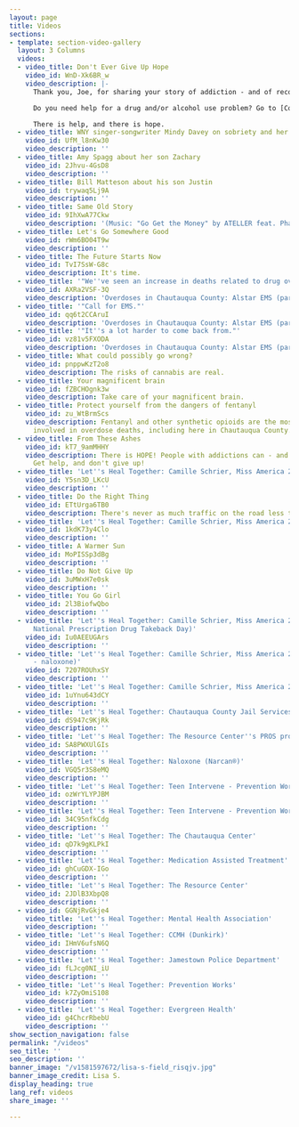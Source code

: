 ```yaml
---
layout: page
title: Videos
sections:
- template: section-video-gallery
  layout: 3 Columns
  videos:
  - video_title: Don't Ever Give Up Hope
    video_id: WnD-Xk6BR_w
    video_description: |-
      Thank you, Joe, for sharing your story of addiction - and of recovery and hope!

      Do you need help for a drug and/or alcohol use problem? Go to [CombatAddictionCHQ.com/find-help](http://combataddictionchq.com/find-help?fbclid=IwAR24L1dioKvGHWrVpwxsx3pc7pJmeSqmf7FI6AclcSqk_8PpZzB6mMcXuR0).

      There is help, and there is hope.
  - video_title: WNY singer-songwriter Mindy Davey on sobriety and her upcoming show
    video_id: UfM_l8nKw30
    video_description: ''
  - video_title: Amy Spagg about her son Zachary
    video_id: 2Jhvu-4GsD8
    video_description: ''
  - video_title: Bill Matteson about his son Justin
    video_id: trywaq5Lj9A
    video_description: ''
  - video_title: Same Old Story
    video_id: 9IhXwA77Ckw
    video_description: '(Music: "Go Get the Money" by ATELLER feat. Phase One)'
  - video_title: Let's Go Somewhere Good
    video_id: rWm6BO04T9w
    video_description: ''
  - video_title: The Future Starts Now
    video_id: TvI7SsW-G8c
    video_description: It's time.
  - video_title: '"We''ve seen an increase in deaths related to drug overdose."'
    video_id: AXRa2VSF-3Q
    video_description: 'Overdoses in Chautauqua County: Alstar EMS (part 3)'
  - video_title: '"Call for EMS."'
    video_id: qq6t2CCAruI
    video_description: 'Overdoses in Chautauqua County: Alstar EMS (part 2)'
  - video_title: '"It''s a lot harder to come back from."'
    video_id: vz81v5FXODA
    video_description: 'Overdoses in Chautauqua County: Alstar EMS (part 1)'
  - video_title: What could possibly go wrong?
    video_id: pnppwKzT2o8
    video_description: The risks of cannabis are real.
  - video_title: Your magnificent brain
    video_id: fZBCHOgnk3w
    video_description: Take care of your magnificent brain.
  - video_title: Protect yourself from the dangers of fentanyl
    video_id: zu_WtBrmScs
    video_description: Fentanyl and other synthetic opioids are the most common drugs
      involved in overdose deaths, including here in Chautauqua County.
  - video_title: From These Ashes
    video_id: kT7_9amMHHY
    video_description: There is HOPE! People with addictions can - and do - recover!
      Get help, and don't give up!
  - video_title: 'Let''s Heal Together: Camille Schrier, Miss America 2020 (part five)'
    video_id: Y5sn3D_LKcU
    video_description: ''
  - video_title: Do the Right Thing
    video_id: ETtUrga6TB0
    video_description: There's never as much traffic on the road less traveled.
  - video_title: 'Let''s Heal Together: Camille Schrier, Miss America 2020 (part four)'
    video_id: 1kdK73y4Clo
    video_description: ''
  - video_title: A Warmer Sun
    video_id: MoPISSp3dBg
    video_description: ''
  - video_title: Do Not Give Up
    video_id: 3uMWxH7e0sk
    video_description: ''
  - video_title: You Go Girl
    video_id: 2l3BiofwQbo
    video_description: ''
  - video_title: 'Let''s Heal Together: Camille Schrier, Miss America 2020 (part three,
      National Prescription Drug Takeback Day)'
    video_id: Iu0AEEUGArs
    video_description: ''
  - video_title: 'Let''s Heal Together: Camille Schrier, Miss America 2020 (part two
      - naloxone)'
    video_id: 7207ROUhxSY
    video_description: ''
  - video_title: 'Let''s Heal Together: Camille Schrier, Miss America 2020 (part one)'
    video_id: 1uYnu643dCY
    video_description: ''
  - video_title: 'Let''s Heal Together: Chautauqua County Jail Services'
    video_id: dS947c9KjRk
    video_description: ''
  - video_title: 'Let''s Heal Together: The Resource Center''s PROS program'
    video_id: SA8PWXUlGIs
    video_description: ''
  - video_title: 'Let''s Heal Together: Naloxone (Narcan®)'
    video_id: VGQ5r3S8eMQ
    video_description: ''
  - video_title: 'Let''s Heal Together: Teen Intervene - Prevention Works (PART TWO)'
    video_id: ozWrYLYPJBM
    video_description: ''
  - video_title: 'Let''s Heal Together: Teen Intervene - Prevention Works (PART ONE)'
    video_id: 34C95nfkCdg
    video_description: ''
  - video_title: 'Let''s Heal Together: The Chautauqua Center'
    video_id: qD7k9gKLPkI
    video_description: ''
  - video_title: 'Let''s Heal Together: Medication Assisted Treatment'
    video_id: ghCuGDX-IGo
    video_description: ''
  - video_title: 'Let''s Heal Together: The Resource Center'
    video_id: 2JDlB3XbpQ8
    video_description: ''
  - video_id: GGNjRvGkje4
    video_title: 'Let''s Heal Together: Mental Health Association'
    video_description: ''
  - video_title: 'Let''s Heal Together: CCMH (Dunkirk)'
    video_id: IHmV6ufsN6Q
    video_description: ''
  - video_title: 'Let''s Heal Together: Jamestown Police Department'
    video_id: fLJcg0NI_iU
    video_description: ''
  - video_title: 'Let''s Heal Together: Prevention Works'
    video_id: k7ZyOmiS108
    video_description: ''
  - video_title: 'Let''s Heal Together: Evergreen Health'
    video_id: g4ChcrRbebU
    video_description: ''
show_section_navigation: false
permalink: "/videos"
seo_title: ''
seo_description: ''
banner_image: "/v1581597672/lisa-s-field_risqjv.jpg"
banner_image_credit: Lisa S.
display_heading: true
lang_ref: videos
share_image: ''

---
```

